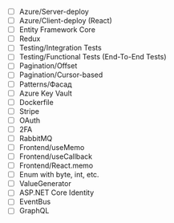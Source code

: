 - [ ] Azure/Server-deploy
- [ ] Azure/Client-deploy (React)
- [ ] Entity Framework Core
- [ ] Redux
- [ ] Testing/Integration Tests
- [ ] Testing/Functional Tests (End-To-End Tests)
- [ ] Pagination/Offset
- [ ] Pagination/Cursor-based
- [ ] Patterns/Фасад
- [ ] Azure Key Vault
- [ ] Dockerfile
- [ ] Stripe
- [ ] OAuth
- [ ] 2FA
- [ ] RabbitMQ
- [ ] Frontend/useMemo
- [ ] Frontend/useCallback
- [ ] Frontend/React.memo
- [ ] Enum with byte, int, etc.
- [ ] ValueGenerator
- [ ] ASP.NET Core Identity
- [ ] EventBus
- [ ] GraphQL